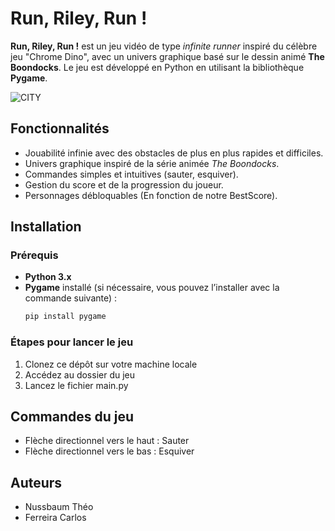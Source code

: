 # Run, Riley, Run !

**Run, Riley, Run !** est un jeu vidéo de type *infinite runner* inspiré du célèbre jeu "Chrome Dino", avec un univers graphique basé sur le dessin animé **The Boondocks**. Le jeu est développé en Python en utilisant la bibliothèque **Pygame**.


![CITY](https://github.com/user-attachments/assets/b3604f20-1b8f-4015-8dd6-32173ccbf39a)

## Fonctionnalités

- Jouabilité infinie avec des obstacles de plus en plus rapides et difficiles.
- Univers graphique inspiré de la série animée *The Boondocks*.
- Commandes simples et intuitives (sauter, esquiver).
- Gestion du score et de la progression du joueur.
- Personnages débloquables (En fonction de notre BestScore).

## Installation

### Prérequis
- **Python 3.x**
- **Pygame** installé (si nécessaire, vous pouvez l’installer avec la commande suivante) :
  ```bash
  pip install pygame
  ```
### Étapes pour lancer le jeu
1. Clonez ce dépôt sur votre machine locale
2. Accédez au dossier du jeu
3. Lancez le fichier main.py

## Commandes du jeu
- Flèche directionnel vers le haut : Sauter
- Flèche directionnel vers le bas : Esquiver

## Auteurs
- Nussbaum Théo
- Ferreira Carlos
